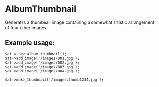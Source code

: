 AlbumThumbnail
==============

Generates a thumbnail image containing a somewhat artistic arrangement of four other images.

## Example usage:

    $at = new album_thumbnail();
    $at->add_image('/images/001.jpg');
    $at->add_image('/images/002.jpg');
    $at->add_image('/images/003.jpg');
    $at->add_image('/images/004.jpg');
    
    $at->make_thumbnail('/images/thumb1234.jpg');
